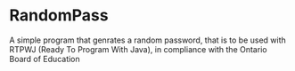 # RandomPass
A simple program that genrates a random password, that is to be used with RTPWJ (Ready To Program With Java), in compliance with the Ontario Board of Education

